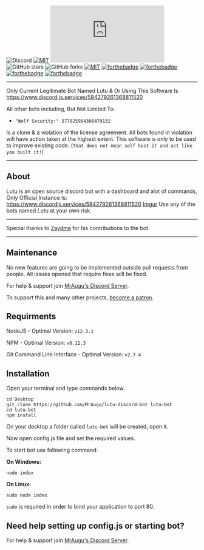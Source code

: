 ![Discord](https://img.shields.io/discord/523521672829992970?color=%237289da&label=Discord&style=for-the-badge)
[![MIT](https://img.shields.io/github/license/mashape/apistatus.svg?style=for-the-badge)](https://github.com/MrAugu/lutu-discord-bot/blob/master/LICENSE)
![node](https://img.shields.io/node/v/discord.js?style=for-the-badge)
![GitHub stars](https://img.shields.io/github/stars/MrAugu/lutu-discord-bot?style=for-the-badge)
![GitHub forks](https://img.shields.io/github/forks/MrAugu/lutu-discord-bot?style=for-the-badge)
[![MIT](https://img.shields.io/badge/not%20made%20with-python-blue.svg?style=for-the-badge)](#ye)
[![forthebadge](https://forthebadge.com/images/badges/built-by-developers.svg)](https://forthebadge.com)
[![forthebadge](https://forthebadge.com/images/badges/powered-by-electricity.svg)](https://forthebadge.com)
[![forthebadge](https://forthebadge.com/images/badges/built-with-love.svg)](https://forthebadge.com)
[![forthebadge](https://forthebadge.com/images/badges/for-you.svg)](https://forthebadge.com)

---

Only Current Legitimate Bot Named Lutu & Or Using This Software Is https://www.discord.js.services/584279261368811520

All other bots including, But Not Limited To: 

* `"Wolf Security:" 577025984306479132` 

Is a clone & a violation of the license agreement. All bots found in violation will have action taken at the highest extent. This software is only to be used to improve existing code. (`That does not mean self host it and act like you built it!`)

---

## About
Lutu is an open source discord bot with a dashboard and alot of commands, Only Official Instance Is: 
https://www.discordjs.services/584279261368811520 [Imgur](https://imgur.com/oSbf5xQ) 
Use any of the bots named *Lutu* at your own risk.

---

Special thanks to [Zaydme](https://github.com/Zaydme) for his contributions to the bot.

---

## Maintenance
No new features are going to be implemented outside pull requests from people. All issues opened that require fixes will be fixed.

For help & support join [MrAugu's Discord Server](https://discord.gg/rk7cVyk).

To support this and many other projects, [become a patron](https://www.patreon.com/mraugu).

## Requirments
NodeJS - Optimal Version: `v12.3.1`

NPM - Optimal Version: `v6.11.3`

Git Command Line Interface - Optimal Version: `v2.7.4`

## Installation
Open your terminal and type commands below.
```
cd Desktop
git clone https://github.com/MrAugu/lutu-discord-bot lutu-bot
cd lutu-bot
npm install
```
On your desktop a folder called `lutu-bot` will be created, open it.

Now open config.js file and set the required values.

To start bot use following command:

**On Windows:**
```
node index
```
**On Linux:**
```
sudo node index
```
`sudo` is required in order to bind your application to port 80.

## Need help setting up config.js or starting bot?
For help & support join [MrAugu's Discord Server](https://discord.gg/).
